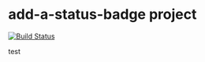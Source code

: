 # add-a-status-badge project
[![Build Status](http://ec2-13-51-140-213.eu-north-1.compute.amazonaws.com/buildStatus/icon?job=add-a-status-badge)](http://ec2-13-51-140-213.eu-north-1.compute.amazonaws.com/job/add-a-status-badge/)


test
